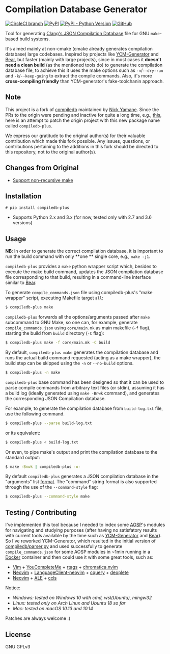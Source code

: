 # Compilation Database Generator

[![CircleCI branch](https://img.shields.io/circleci/project/github/nickdiego/compiledb/master.svg)](https://circleci.com/gh/nickdiego/compiledb)
[![PyPI](https://img.shields.io/pypi/v/compiledb.svg)](https://pypi.org/project/compiledb/)
[![PyPI - Python Version](https://img.shields.io/pypi/pyversions/compiledb.svg)](https://pypi.org/project/compiledb)
[![GitHub](https://img.shields.io/github/license/nickdiego/compiledb.svg)](https://github.com/nickdiego/compiledb/blob/master/LICENSE)

Tool for generating [Clang's JSON Compilation Database][compdb] file for GNU
`make`-based build systems.

It's aimed mainly at non-cmake (cmake already generates compilation database)
large codebases. Inspired by projects like [YCM-Generator][ycm-gen] and [Bear][bear],
but faster (mainly with large projects), since in most cases it **doesn't need a clean
build** (as the mentioned tools do) to generate the compilation database file, to
achieve this it uses the make options such as `-n`/`--dry-run` and `-k`/`--keep-going`
to extract the compile commands. Also, it's more **cross-compiling friendly** than
YCM-generator's fake-toolchanin approach.

## Note

This project is a fork of [compiledb](https://github.com/nickdiego/compiledb) maintained
by [Nick Yamane](https://github.com/nickdiego). Since the PRs to the origin were pending and inactive for quite a long
time, e.g., [this](https://github.com/nickdiego/compiledb/pull/93), here is an attempt to patch the origin project with
this new package name called `compiledb-plus`.

We express our gratitude to the original author(s) for their valuable contribution which made this fork possible. Any
issues, questions, or contributions pertaining to the additions in this fork should be directed to this repository, not
to the original author(s).

## Changes from Original

- [Support non-recursive make](https://github.com/nickdiego/compiledb/issues/90)

## Installation

```
# pip install compiledb-plus
```

- Supports Python 2.x and 3.x (for now, tested only with 2.7 and 3.6 versions)

## Usage

**NB**: In order to generate the correct compilation database, it is important to run the build command with only **one
** single core, e.g., `make -j1`.

`compiledb-plus` provides a `make` python wrapper script which, besides to execute the make
build command, updates the JSON compilation database file corresponding to that build,
resulting in a command-line interface similar to [Bear][bear].

To generate `compile_commands.json` file using compiledb-plus's "make wrapper" script,
executing Makefile target `all`:

```bash
$ compiledb-plus make
```

`compiledb-plus` forwards all the options/arguments passed after `make` subcommand to GNU Make,
so one can, for example, generate `compile_commands.json` using `core/main.mk`
as main makefile (`-f` flag), starting the build from `build` directory (`-C` flag):

```bash
$ compiledb-plus make -f core/main.mk -C build
```

By default, `compiledb-plus make` generates the compilation database and runs the actual build
command requested (acting as a make wrapper), the build step can be skipped using the `-n`
or `--no-build` options.

```bash
$ compiledb-plus -n make
```

`compiledb-plus` base command has been designed so that it can be used to parse compile commands
from arbitrary text files (or stdin), assuming it has a build log (ideally generated using
`make -Bnwk` command), and generates the corresponding JSON Compilation database.

For example, to generate the compilation database from `build-log.txt` file, use the following
command.

```bash
$ compiledb-plus --parse build-log.txt
```

or its equivalent:

```bash
$ compiledb-plus < build-log.txt
```

Or even, to pipe make's output and print the compilation database to the standard output:

```bash
$ make -Bnwk | compiledb-plus -o-
```

By default `compiledb-plus` generates a JSON compilation database in the "arguments" list
[format](https://clang.llvm.org/docs/JSONCompilationDatabase.html). The "command" string
format is also supported through the use of the `--command-style` flag:

```bash
$ compiledb-plus --command-style make
```

## Testing / Contributing

I've implemented this tool because I needed to index some [AOSP][aosp]'s modules for navigating
and studying purposes (after having no satisfatory results with current tools available by the
time such as [YCM-Generator][ycm] and [Bear][bear]). So I've reworked YCM-Generator, which resulted
in the initial version of [compiledb/parser.py](compiledb/parser.py) and used successfully to generate
`compile_commands.json` for some AOSP modules in ~1min running in a [Docker][docker] container and then
could use it with some great tools, such as:

- [Vim][vim] + [YouCompleteMe][ycm] + [rtags][rtags] + [chromatica.nvim][chrom]
- [Neovim][neovim] + [LanguageClient-neovim][lsp] + [cquery][cquery] + [deoplete][deoplete]
- [Neovim][neovim] + [ALE][ale] + [ccls][ccls]

Notice:

- _Windows: tested on Windows 10 with cmd, wsl(Ubuntu), mingw32_
- _Linux: tested only on Arch Linux and Ubuntu 18 so far_
- _Mac: tested on macOS 10.13 and 10.14_

Patches are always welcome :)

## License

GNU GPLv3

[compdb]: https://clang.llvm.org/docs/JSONCompilationDatabase.html

[ycm]: https://github.com/Valloric/YouCompleteMe

[rtags]: https://github.com/Andersbakken/rtags

[chrom]: https://github.com/arakashic/chromatica.nvim

[ycm-gen]: https://github.com/rdnetto/YCM-Generator

[bear]: https://github.com/rizsotto/Bear

[aosp]: https://source.android.com/

[docker]: https://www.docker.com/

[vim]: https://www.vim.org/

[neovim]: https://neovim.io/

[lsp]: https://github.com/autozimu/LanguageClient-neovim

[cquery]: https://github.com/cquery-project/cquery

[deoplete]: https://github.com/Shougo/deoplete.nvim

[ccls]: https://github.com/MaskRay/ccls

[ale]: https://github.com/w0rp/ale
